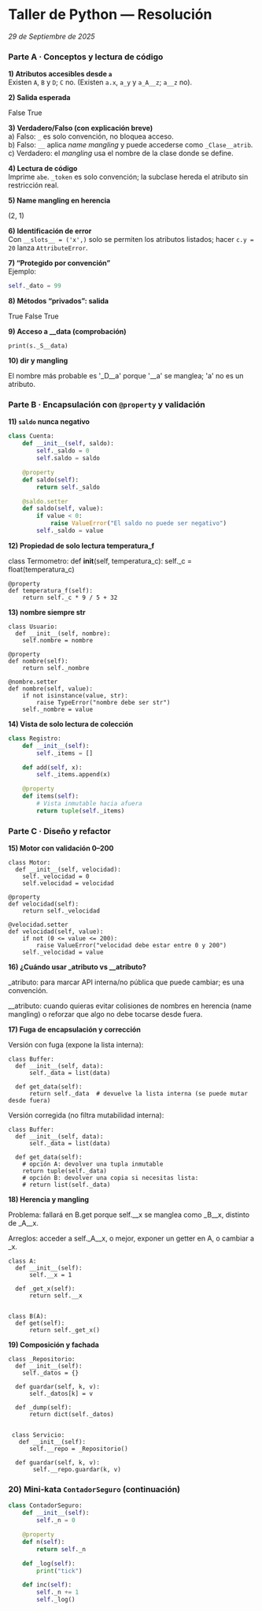 # Taller de Python — Resolución
*29 de Septiembre de 2025*

### Parte A · Conceptos y lectura de código

**1) Atributos accesibles desde `a`**  
Existen `A`, `B` y `D`; `C` no. (Existen `a.x`, `a_y` y `a_A__z`; `a__z` no).

**2) Salida esperada**

False True

**3) Verdadero/Falso (con explicación breve)**  
a) Falso: `_` es solo convención, no bloquea acceso.  
b) Falso: `__` aplica *name mangling* y puede accederse como `_Clase__atrib`.  
c) Verdadero: el *mangling* usa el nombre de la clase donde se define.

**4) Lectura de código**  
Imprime `abe`. `_token` es solo convención; la subclase hereda el atributo sin restricción real.

**5) Name mangling en herencia**

(2, 1)


**6) Identificación de error**  
Con `__slots__ = ('x',)` solo se permiten los atributos listados; hacer `c.y = 20` lanza `AttributeError`.

**7) “Protegido por convención”**  
Ejemplo:
```python
self._dato = 99
```

**8) Métodos “privados”: salida**

  True False True

**9) Acceso a __data (comprobación)**

    
    print(s._S__data)


**10) dir y mangling**

El nombre más probable es '_D__a' porque '__a' se manglea; 'a' no es un atributo.

### Parte B · Encapsulación con `@property` y validación

**11) `saldo` nunca negativo**

```python
class Cuenta:
    def __init__(self, saldo):
        self._saldo = 0
        self.saldo = saldo

    @property
    def saldo(self):
        return self._saldo

    @saldo.setter
    def saldo(self, value):
        if value < 0:
            raise ValueError("El saldo no puede ser negativo")
        self._saldo = value
```

**12) Propiedad de solo lectura temperatura_f**

class Termometro:
    def __init__(self, temperatura_c):
        self._c = float(temperatura_c)

    @property
    def temperatura_f(self):
        return self._c * 9 / 5 + 32

**13) nombre siempre str**

    class Usuario:
      def __init__(self, nombre):
        self.nombre = nombre
        
    @property
    def nombre(self):
        return self._nombre

    @nombre.setter
    def nombre(self, value):
        if not isinstance(value, str):
            raise TypeError("nombre debe ser str")
        self._nombre = value

  **14) Vista de solo lectura de colección**

```python
class Registro:
    def __init__(self):
        self._items = []

    def add(self, x):
        self._items.append(x)

    @property
    def items(self):
        # Vista inmutable hacia afuera
        return tuple(self._items)
```

### Parte C · Diseño y refactor


**15) Motor con validación 0–200**

    class Motor:
      def __init__(self, velocidad):
        self._velocidad = 0
        self.velocidad = velocidad

    @property
    def velocidad(self):
        return self._velocidad

    @velocidad.setter
    def velocidad(self, value):
        if not (0 <= value <= 200):
            raise ValueError("velocidad debe estar entre 0 y 200")
        self._velocidad = value


**16) ¿Cuándo usar _atributo vs __atributo?**

_atributo: para marcar API interna/no pública que puede cambiar; es una convención.

__atributo: cuando quieras evitar colisiones de nombres en herencia (name mangling) o reforzar que algo no debe tocarse desde fuera.


**17) Fuga de encapsulación y corrección**

Versión con fuga (expone la lista interna):

    class Buffer:
      def __init__(self, data):
          self._data = list(data)

      def get_data(self):
          return self._data  # devuelve la lista interna (se puede mutar desde fuera)


Versión corregida (no filtra mutabilidad interna):

    class Buffer:
      def __init__(self, data):
          self._data = list(data)

      def get_data(self):
        # opción A: devolver una tupla inmutable
        return tuple(self._data)
        # opción B: devolver una copia si necesitas lista:
        # return list(self._data)

**18) Herencia y mangling**

  
  Problema: fallará en B.get porque self.__x se manglea como _B__x, distinto de _A__x.

  
  Arreglos: acceder a self._A__x, o mejor, exponer un getter en A, o cambiar a _x.

    class A:
      def __init__(self):
          self.__x = 1

      def _get_x(self):
          return self.__x


    class B(A):
      def get(self):
          return self._get_x()


**19) Composición y fachada**

    class _Repositorio:
      def __init__(self):
        self._datos = {}
  
      def guardar(self, k, v):
          self._datos[k] = v

      def _dump(self):
          return dict(self._datos)


     class Servicio:
       def __init__(self):
          self.__repo = _Repositorio()
  
      def guardar(self, k, v):
           self.__repo.guardar(k, v)


  ### 20) Mini-kata `ContadorSeguro` (continuación)

```python
class ContadorSeguro:
    def __init__(self):
        self._n = 0

    @property
    def n(self):
        return self._n

    def _log(self):
        print("tick")

    def inc(self):
        self._n += 1
        self._log()


